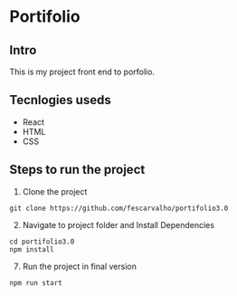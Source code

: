 # Portifolio

## Intro

This is my project front end to porfolio.

## Tecnlogies useds

- React
- HTML
- CSS

## Steps to run the project

1. Clone the project

```
git clone https://github.com/fescarvalho/portifolio3.0
```

2. Navigate to project folder and Install Dependencies

```
cd portifolio3.0
npm install
```

7. Run the project in final version

```
npm run start
```
